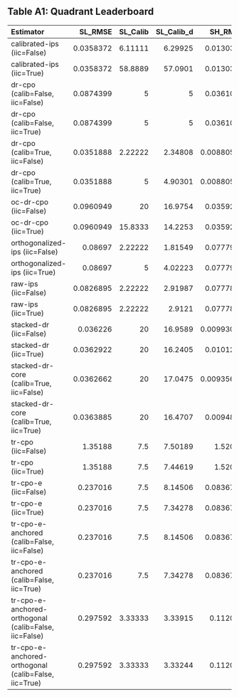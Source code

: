 ## Table A1: Quadrant Leaderboard

| Estimator                                             |   SL_RMSE |   SL_Calib |   SL_Calib_d |    SH_RMSE |   SH_Calib |   SH_Calib_d |    LL_RMSE |   LL_Calib |   LL_Calib_d |    LH_RMSE |   LH_Calib |   LH_Calib_d |
|:------------------------------------------------------|----------:|-----------:|-------------:|-----------:|-----------:|-------------:|-----------:|-----------:|-------------:|-----------:|-----------:|-------------:|
| calibrated-ips (iic=False)                            | 0.0358372 |    6.11111 |      6.29925 | 0.0130383  |   5        |     4.58048  | 0.0158888  |   3.33333  |     1.77283  | 0.0128727  |   5        |     4.68238  |
| calibrated-ips (iic=True)                             | 0.0358372 |   58.8889  |     57.0901  | 0.0130383  |  39.4444   |    39.2533   | 0.0158888  |  45        |    44.1999   | 0.0128727  |  28.3333   |    33.4657   |
| dr-cpo (calib=False, iic=False)                       | 0.0874399 |    5       |      5       | 0.0361034  |   5        |     4.99995  | 0.012095   |   5        |     4.92186  | 0.0192267  |   5        |     4.71089  |
| dr-cpo (calib=False, iic=True)                        | 0.0874399 |    5       |      5       | 0.0361034  |   5        |     4.99998  | 0.012095   |   5        |     4.92263  | 0.0192267  |   5        |     4.7897   |
| dr-cpo (calib=True, iic=False)                        | 0.0351888 |    2.22222 |      2.34808 | 0.00880596 |   5        |     4.98148  | 0.00994457 |   5        |     4.95867  | 0.0039088  |   5        |     4.15222  |
| dr-cpo (calib=True, iic=True)                         | 0.0351888 |    5       |      4.90301 | 0.00880596 |   5        |     4.99887  | 0.00944349 |   5        |     4.96173  | 0.0039088  |   5        |     4.40924  |
| oc-dr-cpo (iic=False)                                 | 0.0960949 |   20       |     16.9754  | 0.0359261  |   5        |     2.11722  | 0.0105804  |   0.833333 |     0.210506 | 0.0209195  |   2.22222  |     7.25728  |
| oc-dr-cpo (iic=True)                                  | 0.0960949 |   15.8333  |     14.2253  | 0.0359261  |   5        |     2.52313  | 0.0105804  |   0.833333 |     1.01921  | 0.0209195  |   5        |     4.17722  |
| orthogonalized-ips (iic=False)                        | 0.08697   |    2.22222 |      1.81549 | 0.0777966  |   5        |     5        | 0.119078   |   2.22222  |     1.47398  | 0.119725   |   5        |     4.99999  |
| orthogonalized-ips (iic=True)                         | 0.08697   |    5       |      4.02223 | 0.0777966  |   5        |     5        | 0.119078   |   2.22222  |     2.18103  | 0.119725   |   5        |     5        |
| raw-ips (iic=False)                                   | 0.0826895 |    2.22222 |      2.91987 | 0.0777819  |   5        |     5        | 0.119198   |   5        |     4.99993  | 0.119929   |   5        |     5        |
| raw-ips (iic=True)                                    | 0.0826895 |    2.22222 |      2.9121  | 0.0777819  |   5        |     5        | 0.119198   |   5        |     4.99992  | 0.119929   |   5        |     5        |
| stacked-dr (iic=False)                                | 0.036226  |   20       |     16.9589  | 0.00993049 |   5        |     4.295    | 0.00696388 |   5        |     2.27897  | 0.00361917 |   5        |     4.28037  |
| stacked-dr (iic=True)                                 | 0.0362922 |   20       |     16.2405  | 0.0101261  |   5        |     4.34014  | 0.00695242 |   5        |     2.32138  | 0.00367623 |   5        |     4.05857  |
| stacked-dr-core (calib=True, iic=False)               | 0.0362662 |   20       |     17.0475  | 0.00935639 |   5        |     4.59176  | 0.00696118 |   5        |     2.28195  | 0.0034804  |   5        |     4.03011  |
| stacked-dr-core (calib=True, iic=True)                | 0.0363885 |   20       |     16.4707  | 0.0094807  |   5        |     4.61839  | 0.00695047 |   5        |     2.31432  | 0.00353209 |   5        |     3.89563  |
| tr-cpo (iic=False)                                    | 1.35188   |    7.5     |      7.50189 | 1.52028    |   0.555556 |     1.2869   | 0.420953   |   3.33333  |     1.35053  | 0.305966   |   2.22222  |     0.380623 |
| tr-cpo (iic=True)                                     | 1.35188   |    7.5     |      7.44619 | 1.52028    |   0.555556 |     1.58209  | 0.420953   |   0.833333 |     0.428817 | 0.305966   |   5        |     3.67566  |
| tr-cpo-e (iic=False)                                  | 0.237016  |    7.5     |      8.14506 | 0.0836755  |   3.33333  |     1.25584  | 0.0309103  |   0.833333 |     0.040154 | 0.031936   |   0.555556 |     2.59014  |
| tr-cpo-e (iic=True)                                   | 0.237016  |    7.5     |      7.34278 | 0.0836755  |   3.33333  |     0.387817 | 0.0309103  |   5        |     2.68273  | 0.031936   |   5        |     2.62018  |
| tr-cpo-e-anchored (calib=False, iic=False)            | 0.237016  |    7.5     |      8.14506 | 0.0836755  |   3.33333  |     1.25584  | 0.0309103  |   0.833333 |     0.040154 | 0.031936   |   0.555556 |     2.59014  |
| tr-cpo-e-anchored (calib=False, iic=True)             | 0.237016  |    7.5     |      7.34278 | 0.0836755  |   3.33333  |     0.387817 | 0.0309103  |   5        |     2.68273  | 0.031936   |   5        |     2.62018  |
| tr-cpo-e-anchored-orthogonal (calib=False, iic=False) | 0.297592  |    3.33333 |      3.33915 | 0.112074   |   3.33333  |     2.54827  | 0.033946   |   5        |     1.99445  | 0.0497218  |   3.33333  |     4.09165  |
| tr-cpo-e-anchored-orthogonal (calib=False, iic=True)  | 0.297592  |    3.33333 |      3.33244 | 0.112074   |   3.33333  |     1.43871  | 0.033946   |   5        |     4.29624  | 0.0497218  |   2.22222  |     1.5877   |